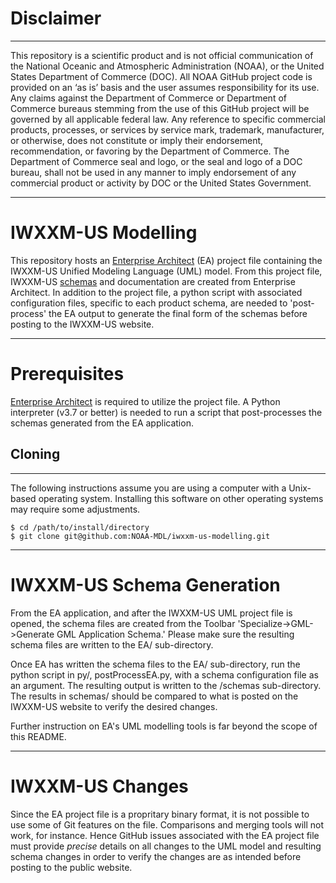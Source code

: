 # Disclaimer
------------------------------------------------------------------------------
This repository is a scientific product and is not official communication of the National Oceanic and Atmospheric Administration (NOAA), or the United States Department of Commerce (DOC). All NOAA GitHub project code is provided on an ‘as is’ basis and the user assumes responsibility for its use. Any claims against the Department of Commerce or Department of Commerce bureaus stemming from the use of this GitHub project will be governed by all applicable federal law. Any reference to specific commercial products, processes, or services by service mark, trademark, manufacturer, or otherwise, does not constitute or imply their endorsement, recommendation, or favoring by the Department of Commerce. The Department of Commerce seal and logo, or the seal and logo of a DOC bureau, shall not be used in any manner to imply endorsement of any commercial product or activity by DOC or the United States Government.

-------------------------------------------------------------------------------
# IWXXM-US Modelling
This repository hosts an [Enterprise Architect](https://sparxsystems.com/enterprise-architect/index.html) (EA) project file containing the IWXXM-US Unified Modeling Language (UML) model. From this project file, IWXXM-US [schemas](https://nws.weather.gov/schemas/iwxxm-us) and documentation are created from Enterprise Architect. In addition to the project file, a python script with associated configuration files, specific to each product schema, are needed to 'post-process' the EA output to generate the final form of the schemas before posting to the IWXXM-US website.

-------------------------------------------------------------------------------
# Prerequisites
[Enterprise Architect](https://sparxsystems.com/enterprise-architect/index.html) is required to utilize the project file. A Python interpreter (v3.7 or better) is needed to run a script that post-processes the schemas generated from the EA application.

## Cloning
-------------------------------------------------------------------------------
The following instructions assume you are using a computer with a Unix-based operating system. Installing this software on other operating systems may require some adjustments. 

	$ cd /path/to/install/directory
	$ git clone git@github.com:NOAA-MDL/iwxxm-us-modelling.git

-------------------------------------------------------------------------------
# IWXXM-US Schema Generation
From the EA application, and after the IWXXM-US UML project file is opened, the schema files are created from the Toolbar 'Specialize->GML->Generate GML Application Schema.' Please make sure the resulting schema files are written to the EA/ sub-directory.

Once EA has written the schema files to the EA/ sub-directory, run the python script in py/, postProcessEA.py, with a schema configuration file as an argument. The resulting output is written to the /schemas sub-directory. The results in schemas/ should be compared to what is posted on the IWXXM-US website to verify the desired changes.

Further instruction on EA's UML modelling tools is far beyond the scope of this README.

-------------------------------------------------------------------------------
# IWXXM-US Changes
Since the EA project file is a propritary binary format, it is not possible to use some of Git features on the file. Comparisons and merging tools will not work, for instance. Hence GitHub issues associated with the EA project file must provide *precise* details on all changes to the UML model and resulting schema changes in order to verify the changes are as intended before posting to the public website.
